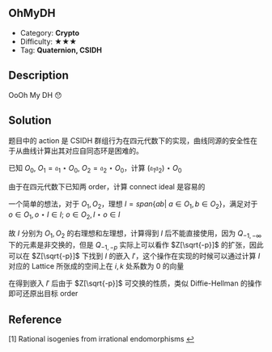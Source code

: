 ## OhMyDH

+ Category: **Crypto**
+ Difficulty: ★★★
+ Tag: **Quaternion, CSIDH**

## Description

OoOh My DH 😯

## Solution

题目中的 action 是 CSIDH 群组行为在四元代数下的实现，曲线同源的安全性在于从曲线计算出其对应自同态环是困难的。

已知 $O_{0},\ O_1=\mathfrak{a}_1\star O_0,\ O_2=\mathfrak{a_2}\star O_0$，计算 $(\mathfrak{a_1a_2})\star O_0$

由于在四元代数下已知两 order，计算 connect ideal 是容易的

一个简单的想法，对于 $O_1,O_2$，理想 $I=span\{ab|\ a\in O_1,b\in O_2\}$，满足对于 $o\in O_1,o\star I\in I;\ o\in O_2,I\star o\in I$

故 $I$ 分别为 $O_1,O_2$ 的右理想和左理想，计算得到 $I$ 后不能直接使用，因为 $Q_{-1,-\infty}$ 下的元素是非交换的，但是 $Q_{-1,-p}$ 实际上可以看作 $Z[\sqrt{-p}]$ 的扩张，因此可以在 $Z[\sqrt{-p}]$ 下找到 $I$ 的嵌入 $I'$，这个操作在实现的时候可以通过计算 $I$ 对应的 Lattice 所张成的空间上在 $i,k$ 处系数为 0 的向量

在得到嵌入 $I'$ 后由于 $Z[\sqrt{-p}]$ 可交换的性质，类似 Diffie-Hellman 的操作即可还原出目标 order

## Reference

[1] Rational isogenies from irrational endomorphisms [↩](https://eprint.iacr.org/2019/1202.pdf)
